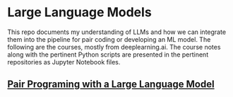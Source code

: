 # Large Language Models

This repo documents my understanding of LLMs and how we can integrate them into the pipeline for pair coding or developing an ML model. The following are the courses, mostly from deeplearning.ai. The course notes along with the pertinent Python scripts are presented in the pertinent repositories as Jupyter Notebook files. 


## <a href="https://www.deeplearning.ai/short-courses/pair-programming-llm/">Pair Programing with a Large Language Model</a>

